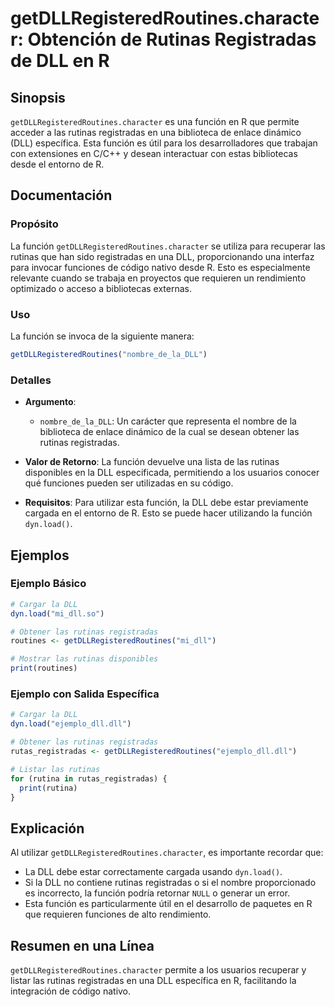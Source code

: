 <!--
Meta Description: # getDLLRegisteredRoutines.character: Obtención de Rutinas Registradas de DLL en R ## Sinopsis `getDLLRegisteredRoutines.character` es una función en ...
Meta Keywords: dll, rutinas, función, las, getdllregisteredroutines
-->

# getDLLRegisteredRoutines.character: Obtención de Rutinas Registradas de DLL en R

## Sinopsis
`getDLLRegisteredRoutines.character` es una función en R que permite acceder a las rutinas registradas en una biblioteca de enlace dinámico (DLL) específica. Esta función es útil para los desarrolladores que trabajan con extensiones en C/C++ y desean interactuar con estas bibliotecas desde el entorno de R.

## Documentación
### Propósito
La función `getDLLRegisteredRoutines.character` se utiliza para recuperar las rutinas que han sido registradas en una DLL, proporcionando una interfaz para invocar funciones de código nativo desde R. Esto es especialmente relevante cuando se trabaja en proyectos que requieren un rendimiento optimizado o acceso a bibliotecas externas.

### Uso
La función se invoca de la siguiente manera:

```R
getDLLRegisteredRoutines("nombre_de_la_DLL")
```

### Detalles
- **Argumento**: 
  - `nombre_de_la_DLL`: Un carácter que representa el nombre de la biblioteca de enlace dinámico de la cual se desean obtener las rutinas registradas.
  
- **Valor de Retorno**: 
  La función devuelve una lista de las rutinas disponibles en la DLL especificada, permitiendo a los usuarios conocer qué funciones pueden ser utilizadas en su código.

- **Requisitos**: 
  Para utilizar esta función, la DLL debe estar previamente cargada en el entorno de R. Esto se puede hacer utilizando la función `dyn.load()`.

## Ejemplos
### Ejemplo Básico

```R
# Cargar la DLL
dyn.load("mi_dll.so")

# Obtener las rutinas registradas
routines <- getDLLRegisteredRoutines("mi_dll")

# Mostrar las rutinas disponibles
print(routines)
```

### Ejemplo con Salida Específica

```R
# Cargar la DLL
dyn.load("ejemplo_dll.dll")

# Obtener las rutinas registradas
rutas_registradas <- getDLLRegisteredRoutines("ejemplo_dll.dll")

# Listar las rutinas
for (rutina in rutas_registradas) {
  print(rutina)
}
```

## Explicación
Al utilizar `getDLLRegisteredRoutines.character`, es importante recordar que:
- La DLL debe estar correctamente cargada usando `dyn.load()`.
- Si la DLL no contiene rutinas registradas o si el nombre proporcionado es incorrecto, la función podría retornar `NULL` o generar un error.
- Esta función es particularmente útil en el desarrollo de paquetes en R que requieren funciones de alto rendimiento.

## Resumen en una Línea
`getDLLRegisteredRoutines.character` permite a los usuarios recuperar y listar las rutinas registradas en una DLL específica en R, facilitando la integración de código nativo.